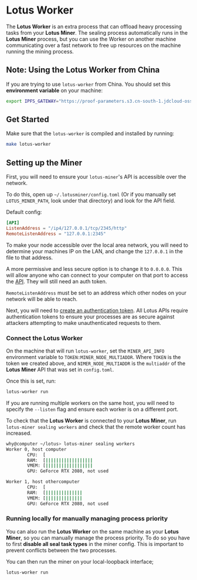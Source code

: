 # Lotus Worker

The **Lotus Worker** is an extra process that can offload heavy processing tasks from your **Lotus Miner**. The sealing process automatically runs in the **Lotus Miner** process, but you can use the Worker on another machine communicating over a fast network to free up resources on the machine running the mining process.

## Note: Using the Lotus Worker from China

If you are trying to use `lotus-worker` from China. You should set this **environment variable** on your machine:

```sh
export IPFS_GATEWAY="https://proof-parameters.s3.cn-south-1.jdcloud-oss.com/ipfs/"
```

## Get Started

Make sure that the `lotus-worker` is compiled and installed by running:

```sh
make lotus-worker
```

## Setting up the Miner

First, you will need to ensure your `lotus-miner`'s API is accessible over the network.

To do this, open up `~/.lotusminer/config.toml` (Or if you manually set `LOTUS_MINER_PATH`, look under that directory) and look for the API field.

Default config:

```toml
[API]
ListenAddress = "/ip4/127.0.0.1/tcp/2345/http"
RemoteListenAddress = "127.0.0.1:2345"
```

To make your node accessible over the local area network, you will need to determine your machines IP on the LAN, and change the `127.0.0.1` in the file to that address.

A more permissive and less secure option is to change it to `0.0.0.0`. This will allow anyone who can connect to your computer on that port to access the [API](https://docs.lotu.sh/en+api). They will still need an auth token.

`RemoteListenAddress` must be set to an address which other nodes on your network will be able to reach.

Next, you will need to [create an authentication token](https://docs.lotu.sh/en+api-scripting-support#generate-a-jwt-46). All Lotus APIs require authentication tokens to ensure your processes are as secure against attackers attempting to make unauthenticated requests to them.

### Connect the Lotus Worker

On the machine that will run `lotus-worker`, set the `MINER_API_INFO` environment variable to `TOKEN:MINER_NODE_MULTIADDR`. Where `TOKEN` is the token we created above, and `NIMER_NODE_MULTIADDR` is the `multiaddr` of the **Lotus Miner** API that was set in `config.toml`.

Once this is set, run:

```sh
lotus-worker run
```

If you are running multiple workers on the same host, you will need to specify the `--listen` flag and ensure each worker is on a different port.

To check that the **Lotus Worker** is connected to your **Lotus Miner**, run `lotus-miner sealing workers` and check that the remote worker count has increased.

```sh
why@computer ~/lotus> lotus-miner sealing workers
Worker 0, host computer
        CPU:  [                                                                ] 0 core(s) in use
        RAM:  [||||||||||||||||||                                              ] 28% 18.1 GiB/62.7 GiB
        VMEM: [||||||||||||||||||                                              ] 28% 18.1 GiB/62.7 GiB
        GPU: GeForce RTX 2080, not used

Worker 1, host othercomputer
        CPU:  [                                                                ] 0 core(s) in use
        RAM:  [||||||||||||||                                                  ] 23% 14 GiB/62.7 GiB
        VMEM: [||||||||||||||                                                  ] 23% 14 GiB/62.7 GiB
        GPU: GeForce RTX 2080, not used
```

### Running locally for manually managing process priority

You can also run the **Lotus Worker** on the same machine as your **Lotus Miner**, so you can manually manage the process priority.
To do so you have to first __disable all seal task types__ in the miner config. This is important to prevent conflicts between the two processes.

You can then run the miner on your local-loopback interface; 

```sh
lotus-worker run
```
